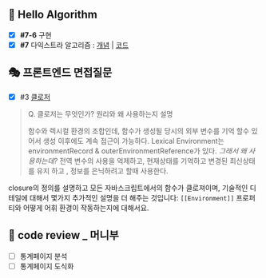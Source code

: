 ## 📙 Hello Algorithm
- [x]  **#7-6** 구현
- [x] **#7** 다익스트라 알고리즘 : [개념](https://velog.io/@gay0ung/%EB%8B%A4%EC%9D%B5%EC%8A%A4%ED%8A%B8%EB%9D%BC-%EC%95%8C%EA%B3%A0%EB%A6%AC%EC%A6%98) | [코드](https://github.com/gay0ung/Algorithm/blob/master/Hello%20Algoritm_book/07_dijkstras_algorithm/src/index.js)

## 🎭 프론트엔드 면접질문
- [x] #3 [클로저](https://velog.io/@gay0ung/%ED%95%A8%EC%88%98%EC%99%80-%EB%B8%94%EB%A1%9D-%EC%8A%A4%EC%BD%94%ED%94%84#%ED%81%B4%EB%A1%9C%EC%A0%B8closures)

> Q. 클로저는 무엇인가? 원리와 왜 사용하는지 설명
>
> 함수와 렉시컬 환경의 조합인데, 함수가 생성될 당시의 외부 변수를 기억 할수 있어서 생성 이후에도 계속 접근이 가능하다.
> Lexical Environment는 environmentRecord & outerEnvironmentReference가 있다.
>  *그래서 왜 사용하는데?*
>   전역 변수의 사용을 억제하고, 현재상태를 기억하고 변경된 최신상태를 유지 하고 , 정보를 은닉하려고 할때 사용한다.
>   
closure의 정의를 설명하고 모든 자바스크립트에서의 함수가 클로져이며, 기술적인 디테일에 대해서 몇가지 추가적인 설명을 더 해주는 것입니다: `[[Environment]]` 프로퍼티와 어떻게 어휘 환경이 작동하는지에 대해서요.
## 📑  code review _ 머니부

 - [ ] 통계페이지 분석
 - [ ] 통계페이지 도식화
